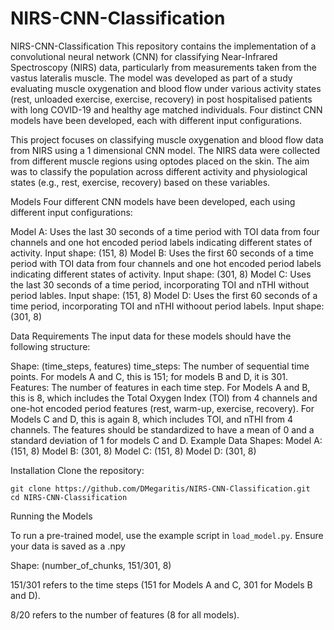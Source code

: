 # NIRS-CNN-Classification
NIRS-CNN-Classification
This repository contains the implementation of a convolutional neural network (CNN) for classifying Near-Infrared Spectroscopy (NIRS) data, particularly from measurements taken from the vastus lateralis muscle. The model was developed as part of a study evaluating muscle oxygenation and blood flow under various activity states (rest, unloaded exercise, exercise, recovery) in post hospitalised patients with long COVID-19 and healthy age matched individuals. Four distinct CNN models have been developed, each with different input configurations.

This project focuses on classifying muscle oxygenation and blood flow data from NIRS using a 1 dimensional CNN model. The NIRS data were collected from different muscle regions using optodes placed on the skin. The aim was to classify the population across different activity and physiological states (e.g., rest, exercise, recovery) based on these variables.

Models
Four different CNN models have been developed, each using different input configurations:

Model A: Uses the last 30 seconds of a time period with TOI data from four channels and one hot encoded period labels indicating different states of activity. Input shape: (151, 8)
Model B: Uses the first 60 seconds of a time period with TOI data from four channels and one hot encoded period labels indicating different states of activity. Input shape: (301, 8)
Model C: Uses the last 30 seconds of a time period, incorporating TOI and nTHI without period lables. Input shape: (151, 8)
Model D: Uses the first 60 seconds of a time period, incorporating TOI and nTHI withoout period labels. Input shape: (301, 8)

Data Requirements
The input data for these models should have the following structure:

Shape: (time_steps, features)
time_steps: The number of sequential time points. For models A and C, this is 151; for models B and D, it is 301.
Features: The number of features in each time step. For Models A and B, this is 8, which includes the Total Oxygen Index (TOI) from 4 channels and one-hot encoded period features (rest, warm-up, exercise, recovery). For Models C and D, this is again 8, which includes TOI, and nTHI from 4 channels. The features should be standardized to have a mean of 0 and a standard deviation of 1 for models C and D.
Example Data Shapes:
Model A: (151, 8)
Model B: (301, 8)
Model C: (151, 8)
Model D: (301, 8)

Installation
Clone the repository:

```
git clone https://github.com/DMegaritis/NIRS-CNN-Classification.git
cd NIRS-CNN-Classification
```

Running the Models 

To run a pre-trained model, use the example script in ```load_model.py```. Ensure your data is saved as a .npy

Shape: (number_of_chunks, 151/301, 8)

151/301 refers to the time steps (151 for Models A and C, 301 for Models B and D).

8/20 refers to the number of features (8 for all models).
